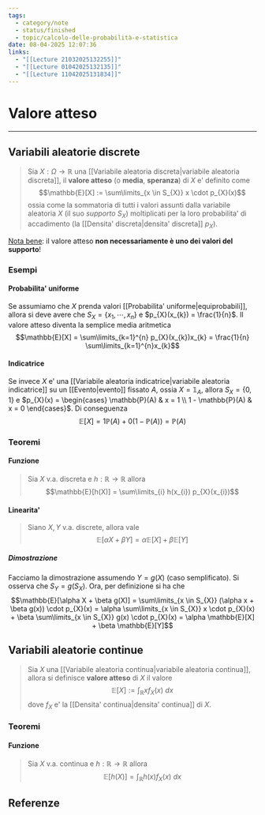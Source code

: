 ```yaml
---
tags:
  - category/note
  - status/finished
  - topic/calcolo-delle-probabilità-e-statistica
date: 08-04-2025 12:07:36
links:
  - "[[Lecture 21032025132255]]"
  - "[[Lecture 01042025132135]]"
  - "[[Lecture 11042025131834]]"
---
```

# Valore atteso
---
## Variabili aleatorie discrete
> Sia $X: \Omega \to \mathbb{R}$ una [[Variabile aleatoria discreta|variabile aleatoria discreta]], il **valore atteso** (o **media**, **speranza**) di $X$ e' definito come
> $$\mathbb{E}[X] := \sum\limits_{x \in S_{X}} x \cdot p_{X}(x)$$
> ossia come la sommatoria di tutti i valori assunti dalla variabile aleatoria $X$ (il suo _supporto_ $S_{X}$) moltiplicati per la loro probabilita' di accadimento (la [[Densita' discreta|densita' discreta]] $p_{X}$).

<u>Nota bene</u>: il valore atteso **non necessariamente è uno dei valori del supporto**!

### Esempi
#### Probabilita' uniforme
Se assumiamo che $X$ prenda valori [[Probabilita' uniforme|equiprobabili]], allora si deve avere che $S_{X} = \{x_{1}, \cdots, x_{n}\}$ e $p_{X}(x_{k}) = \frac{1}{n}$. Il valore atteso diventa la semplice media aritmetica
$$\mathbb{E}[X] = \sum\limits_{k=1}^{n} p_{X}(x_{k})x_{k} = \frac{1}{n} \sum\limits_{k=1}^{n}x_{k}$$

#### Indicatrice
Se invece $X$ e' una [[Variabile aleatoria indicatrice|variabile aleatoria indicatrice]] su un [[Evento|evento]] fissato $A$, ossia $X = \mathbb{1}_{A}$, allora $S_{X} = \{0, 1\}$ e $p_{X}(x) = \begin{cases} \mathbb{P}(A) & x = 1 \\ 1 - \mathbb{P}(A) & x = 0 \end{cases}$. Di conseguenza
$$\mathbb{E}[X] = 1 \mathbb{P}(A) + 0 (1 - \mathbb{P}(A)) = \mathbb{P}(A)$$

### Teoremi
#### Funzione
> Sia $X$ v.a. discreta e $h: \mathbb{R} \to \mathbb{R}$ allora
> $$\mathbb{E}[h(X)] = \sum\limits_{i} h(x_{i}) p_{X}(x_{i})$$

#### Linearita'
> Siano $X, Y$ v.a. discrete, allora vale
> $$\mathbb{E}[\alpha X + \beta Y] = \alpha \mathbb{E}[X] + \beta \mathbb{E}[Y]$$

##### Dimostrazione
Facciamo la dimostrazione assumendo $Y = g(X)$ (caso semplificato).
Si osserva che $S_{Y} = g(S_{X})$. Ora, per definizione si ha che
$$\mathbb{E}[\alpha X + \beta g(X)] = \sum\limits_{x \in S_{X}} (\alpha x + \beta g(x)) \cdot p_{X}(x) = \alpha \sum\limits_{x \in S_{X}} x \cdot p_{X}(x) + \beta \sum\limits_{x \in S_{X}} g(x) \cdot p_{X}(x) = \alpha \mathbb{E}[X] + \beta \mathbb{E}[Y]$$

## Variabili aleatorie continue
> Sia $X$ una [[Variabile aleatoria continua|variabile aleatoria continua]], allora si definisce **valore atteso** di $X$ il valore
> $$\mathbb{E}[X] := \int_{\mathbb{R}} x f_{X}(x) \ dx$$
> dove $f_{X}$ e' la [[Densita' continua|densita' continua]] di $X$.

### Teoremi
#### Funzione
> Sia $X$ v.a. continua e $h: \mathbb{R} \to \mathbb{R}$ allora
> $$\mathbb{E}[h(X)] = \int_{\mathbb{R}} h(x) f_{X}(x) \ dx$$

## Referenze
